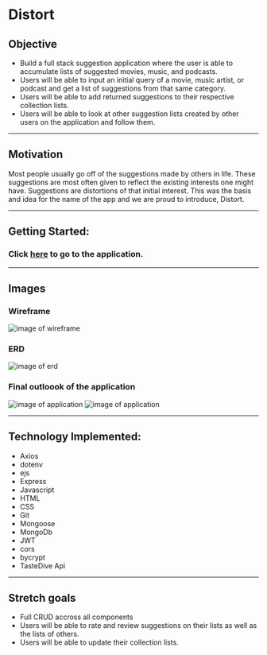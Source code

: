 # Distort

## Objective 
+ Build a full stack suggestion application where the user is able to accumulate lists of suggested movies, music, and podcasts.
+ Users will be able to input an initial query of a movie, music artist, or podcast and get a list of suggestions from that same category.
+ Users will be able to add returned suggestions to their respective collection lists.
+ Users will be able to look at other suggestion lists created by other users on the application and follow them. 


---

## Motivation
Most people usually go off of the suggestions made by others in life. These suggestions are most often given to reflect the existing interests one might have. Suggestions are distortions of that initial interest. This was the basis and idea for the name of the app and we are proud to introduce, Distort. 

---

## Getting Started: 
### Click [here]() to go to the application.
---

## Images

### Wireframe
![image of wireframe](public/distort-wireframe.png)

### ERD
![image of erd](public/Distort-ERD.png)

### Final outloook of the application
![image of application](https://i.ibb.co/whZjsX5/Landing.png)
![image of application](https://i.ibb.co/Xj05kMc/SUCCESS.png)

---

## Technology Implemented:
+ Axios
+ dotenv
+ ejs
+ Express
+ Javascript
+ HTML
+ CSS
+ Git
+ Mongoose
+ MongoDb
+ JWT
+ cors
+ bycrypt
+ TasteDive Api

---

## Stretch goals
+ Full CRUD accross all components
+ Users will be able to rate and review suggestions on their lists as well as the lists of others.
+ Users will be able to update their collection lists.